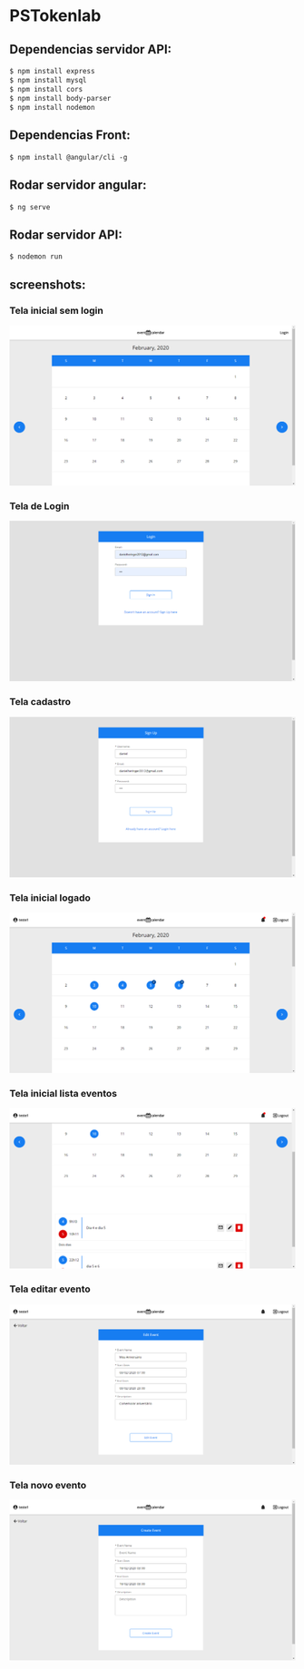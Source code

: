 # PSTokenlab
## Dependencias servidor API:
````
$ npm install express
$ npm install mysql
$ npm install cors
$ npm install body-parser
$ npm install nodemon
````

## Dependencias Front:
````
$ npm install @angular/cli -g
````



## Rodar servidor angular:

````
$ ng serve

````
## Rodar servidor API:

````
$ nodemon run
````
## screenshots:

### Tela inicial sem login

![tela-inicial-sem-login](https://raw.githubusercontent.com/DanielHeringer/PSTokenlab/master/ScreenShots/tela-inicial-sem-login.png)

 ### Tela de Login
 
![tela-login](https://raw.githubusercontent.com/DanielHeringer/PSTokenlab/master/ScreenShots/tela-login.png)

 ### Tela cadastro 
 
![tela-cadastro](https://raw.githubusercontent.com/DanielHeringer/PSTokenlab/master/ScreenShots/tela-cadastro.png)
 
 ### Tela inicial logado
 
![tela-inicial-logado](https://raw.githubusercontent.com/DanielHeringer/PSTokenlab/master/ScreenShots/tela-inicial-logado.png)

 ### Tela inicial lista eventos
 
![tela-inicial-lista-eventos](https://raw.githubusercontent.com/DanielHeringer/PSTokenlab/master/ScreenShots/tela-inicial-lista-eventos.png)

 ### Tela editar evento
 
![tela-editar-evento](https://raw.githubusercontent.com/DanielHeringer/PSTokenlab/master/ScreenShots/tela-editar-evento.png)

 ### Tela novo evento
 
![tela-novo-evento](https://raw.githubusercontent.com/DanielHeringer/PSTokenlab/master/ScreenShots/tela-novo-evento.png)
